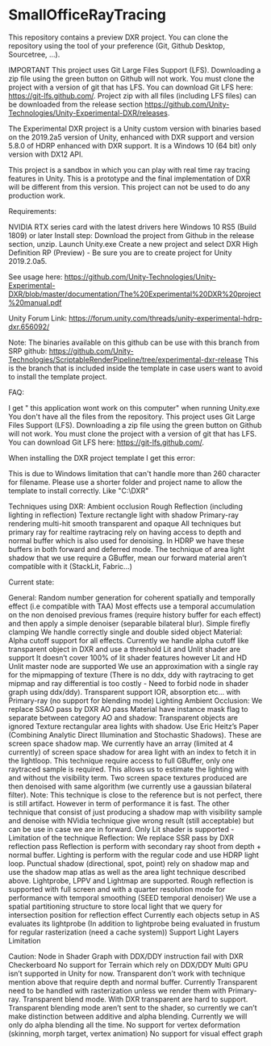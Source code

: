 # SmallOfficeRayTracing
This repository contains a preview DXR project.
You can clone the repository using the tool of your preference (Git, Github Desktop, Sourcetree, ...).

IMPORTANT
This project uses Git Large Files Support (LFS). Downloading a zip file using the green button on Github will not work. You must clone the project with a version of git that has LFS. You can download Git LFS here: https://git-lfs.github.com/.
Project zip with all files (including LFS files) can be downloaded from the release section https://github.com/Unity-Technologies/Unity-Experimental-DXR/releases.

The Experimental DXR project is a Unity custom version with binaries based on the 2019.2a5 version of Unity, enhanced with DXR support and version 5.8.0 of HDRP enhanced with DXR support. It is a Windows 10 (64 bit) only version with DX12 API.

This project is a sandbox in which you can play with real time ray tracing features in Unity. This is a prototype and the final implementation of DXR will be different from this version. This project can not be used to do any production work.

Requirements:

NVIDIA RTX series card with the latest drivers here
Windows 10 RS5 (Build 1809) or later
Install step: Download the project from Github in the release section, unzip. Launch Unity.exe Create a new project and select DXR High Definition RP (Preview) - Be sure you are to create project for Unity 2019.2.0a5.

See usage here: https://github.com/Unity-Technologies/Unity-Experimental-DXR/blob/master/documentation/The%20Experimental%20DXR%20project%20manual.pdf

Unity Forum Link: https://forum.unity.com/threads/unity-experimental-hdrp-dxr.656092/

Note: The binaries available on this github can be use with this branch from SRP github: https://github.com/Unity-Technologies/ScriptableRenderPipeline/tree/experimental-dxr-release This is the branch that is included inside the template in case users want to avoid to install the template project.

FAQ:

I get " this application wont work on this computer" when running Unity.exe
You don't have all the files from the repository. This project uses Git Large Files Support (LFS). Downloading a zip file using the green button on Github will not work. You must clone the project with a version of git that has LFS. You can download Git LFS here: https://git-lfs.github.com/.

When installing the DXR project template I get this error:


This is due to Windows limitation that can't handle more than 260 character for filename. Please use a shorter folder and project name to allow the template to install correctly. Like "C:\DXR"

Techniques using DXR:
Ambient occlusion
Rough Reflection (including lighting in reflection)
Texture rectangle light with shadow
Primary-ray rendering multi-hit smooth transparent and opaque
All techniques but primary ray for realtime raytracing rely on having access to depth and normal buffer which is also used for denoising. In HDRP we have these buffers in both forward and deferred mode. The technique of area light shadow that we use require a GBuffer, mean our forward material aren’t compatible with it (StackLit, Fabric…)

Current state:

General:
Random number generation for coherent spatially and temporally effect (i.e compatible with TAA)
Most effects use a temporal accumulation on the non denoised previous frames (require history buffer for each effect) and then apply a simple denoiser (separable bilateral blur).
Simple firefly clamping
We handle correctly single and double sided object
Material:
Alpha cutoff support for all effects. Currently we handle alpha cutoff like transparent object in DXR and use a threshold
Lit and Unlit shader are support
It doesn’t cover 100% of lit shader features however
Lit and HD Unlit master node are supported
We use an approximation with a single ray for the mipmapping of texture (There is no ddx, ddy with raytracing to get mipmap and ray differential is too costly - Need to forbid node in shader graph using ddx/ddy).
Transparent support IOR, absorption etc… with Primary-ray (no support for blending mode)
Lighting
Ambient Occlusion: We replace SSAO pass by DXR AO pass
Material have instance mask flag to separate between category
AO and shadow: Transparent objects are ignored
Texture rectangular area lights with shadow. Use Eric Heitz’s Paper (Combining Analytic Direct Illumination and Stochastic Shadows). These are screen space shadow map. We currently have an array (limited at 4 currently) of screen space shadow for area light with an index to fetch it in the lightloop. This technique require access to full GBuffer, only one raytraced sample is required. This allows us to estimate the lighting with and without the visibility term. Two screen space textures produced are then denoised with same algorithm (we currently use a gaussian bilateral filter).
Note: This technique is close to the reference but is not perfect, there is still artifact. However in term of performance it is fast. The other technique that consist of just producing a shadow map with visibility sample and denoise with NVidia technique give wrong result (still acceptable) but can be use in case we are in forward.
Only Lit shader is supported - Limitation of the technique
Reflection: We replace SSR pass by DXR reflection pass
Reflection is perform with secondary ray shoot from depth + normal buffer. Lighting is perform with the regular code and use HDRP light loop. Punctual shadow (directional, spot, point) rely on shadow map and use the shadow map atlas as well as the area light technique described above. Lightprobe, LPPV and Lightmap are supported. Rough reflection is supported with full screen and with a quarter resolution mode for performance with temporal smoothing (SEED temporal denoiser)
We use a spatial partitioning structure to store local light that we query for intersection position for reflection effect
Currently each objects setup in AS evaluates its lightprobe (In addition to lightprobe being evaluated in frustum for regular rasterization (need a cache system))
Support Light Layers
Limitation

Caution: Node in Shader Graph with DDX/DDY instruction fail with DXR
Checkerboard
No support for Terrain which rely on DDX/DDY
Multi GPU isn’t supported in Unity for now.
Transparent don’t work with technique mention above that require depth and normal buffer. Currently Transparent need to be handled with rasterization unless we render them with Primary-ray.
Transparent blend mode. With DXR transparent are hard to support. Transparent blending mode aren’t sent to the shader, so currently we can’t make distinction between additive and alpha blending. Currently we will only do alpha blending all the time.
No support for vertex deformation (skinning, morph target, vertex animation)
No support for visual effect graph
